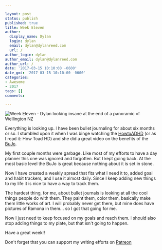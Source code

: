 ```yaml
---

layout: post
status: publish
published: true
title: Week Eleven
author:
  display_name: Dylan
  login: dylan
  email: dylan@dylanreed.com
  url: /
author_login: dylan
author_email: dylan@dylanreed.com
author_url: /
date: '2017-03-15 10:10:00 -0600'
date_gmt: '2017-03-15 10:10:00 -0600'
categories:
- Awesome
- 2017
tags: []
comments:

---
```

![Week Eleven - Dylan looking insane at the end of a panoramic of Wellington NZ](https://raw.githubusercontent.com/dylanreed/dylanreed.com/gh-pages/Images/Weekly-Blog-Post-Eleven.jpg)

Everything is looking up. I have been bullet journaling for about six months or so. I stumbled upon it when I was binge watching the [HowtoADHD](https://www.youtube.com/channel/UC-nPM1_kSZf91ZGkcgy_95Q) (or as I read it: How Toad HD) and she did a great video on the benefits of the [BuJo](https://www.youtube.com/watch?v=5hLnY9L1c-M). 

My first couple months were garbage. Like most of my efforts to have a day planner this one was ignored and forgotten. But I kept going back. At the most basic level the BuJo is great because nothing about it is set in stone. 

Now I have created a weekly spread that fits what I need it to, added goal and habit trackers, and I use it almost daily. Since I keep adding new things to my life it is nice to have a way to track them. 

The hardest thing, for me, about bullet journals is looking at all the cool things people do with them. They paint them, color them, basically make them little works of art. I will probably never get there, but mine does have pictures of Ramona in them... so I got that going for me. 

Now I just need to keep focused on my goals and reach them. I should also stop adding things to my plate, but that isn't going to happen. 

Have a great week!!

Don't forget that you can support my writing efforts on [Patreon](https://www.patreon.com/dylanreed)
